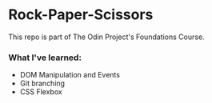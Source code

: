 # Rock-Paper-Scissors
This repo is part of The Odin Project's Foundations Course.

### What I've learned:
* DOM Manipulation and Events
* Git branching
* CSS Flexbox
